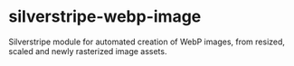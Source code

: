 # silverstripe-webp-image
Silverstripe module for automated creation of  WebP images, from resized, scaled and newly rasterized image assets.
